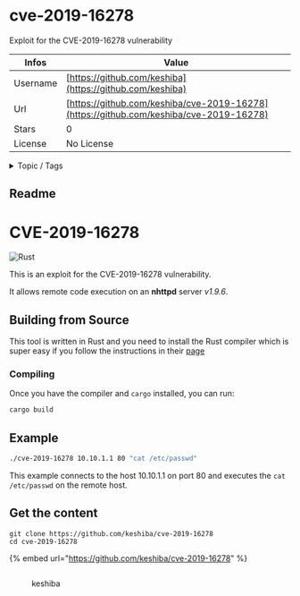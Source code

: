 # cve-2019-16278

Exploit for the CVE-2019-16278 vulnerability

| Infos    | Value                                                              |
| -------- | -------------------------------------------------------------------|
| Username | [https://github.com/keshiba](https://github.com/keshiba) |
| Url      | [https://github.com/keshiba/cve-2019-16278](https://github.com/keshiba/cve-2019-16278)                                               |
| Stars    | 0                                                          |
| License  | No License                                                        |

<details>

<summary>Topic / Tags</summary>

* exploits* httpd

</details>

## Readme

# CVE-2019-16278

![Rust](https://github.com/keshiba/cve-2019-16278/workflows/Rust/badge.svg)

This is an exploit for the CVE-2019-16278 vulnerability.

It allows remote code execution on an **nhttpd** server *v1.9.6*.

## Building from Source
This tool is written in Rust and you need to install the Rust compiler which is super easy if you follow the instructions in their [page](https://www.rust-lang.org/tools/install)

### Compiling
Once you have the compiler and `cargo` installed, you can run:
```bash
cargo build
```

## Example
```bash
./cve-2019-16278 10.10.1.1 80 "cat /etc/passwd"
```
This example connects to the host 10.10.1.1 on port 80 and executes the `cat /etc/passwd` on the remote host.



## Get the content

```
git clone https://github.com/keshiba/cve-2019-16278
cd cve-2019-16278
```

{% embed url="https://github.com/keshiba/cve-2019-16278" %}

<figure><img src="https://avatars.githubusercontent.com/u/62872563?v=4" alt=""><figcaption><p>keshiba</p></figcaption></figure>
